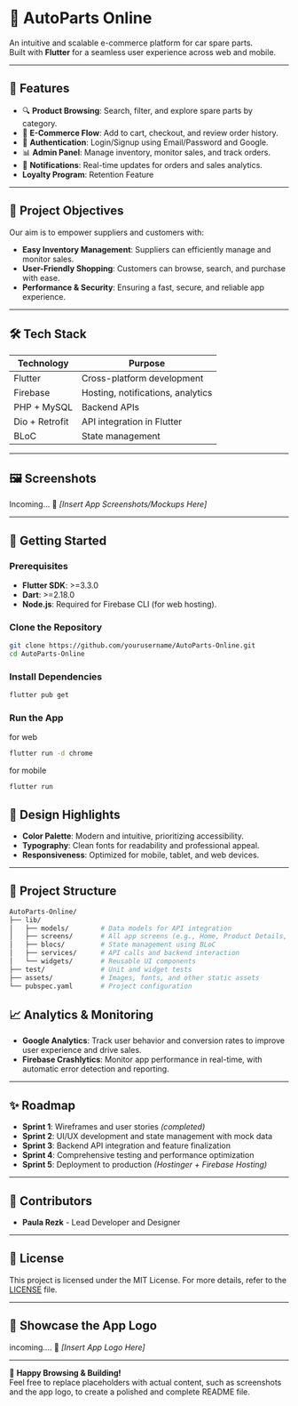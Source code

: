 # 🚗 AutoParts Online
An intuitive and scalable e-commerce platform for car spare parts.  
Built with **Flutter** for a seamless user experience across web and mobile.

---

## 🌟 Features
- 🔍 **Product Browsing**: Search, filter, and explore spare parts by category.
- 🛒 **E-Commerce Flow**: Add to cart, checkout, and review order history.
- 🔑 **Authentication**: Login/Signup using Email/Password and Google.
- 📊 **Admin Panel**: Manage inventory, monitor sales, and track orders.
- 📲 **Notifications**: Real-time updates for orders and sales analytics.
- **Loyalty Program**: Retention Feature

---

## 🎯 Project Objectives
Our aim is to empower suppliers and customers with:
- **Easy Inventory Management**: Suppliers can efficiently manage and monitor sales.
- **User-Friendly Shopping**: Customers can browse, search, and purchase with ease.
- **Performance & Security**: Ensuring a fast, secure, and reliable app experience.

---

## 🛠️ Tech Stack
| Technology       | Purpose                            |
|-------------------|------------------------------------|
| Flutter           | Cross-platform development        |
| Firebase          | Hosting, notifications, analytics |
| PHP + MySQL       | Backend APIs                      |
| Dio + Retrofit    | API integration in Flutter        |
| BLoC              | State management                  |

---

## 🖼️ Screenshots
Incoming...
🎨 *[Insert App Screenshots/Mockups Here]*

---

## 🚀 Getting Started

### Prerequisites
- **Flutter SDK**: >=3.3.0  
- **Dart**: >=2.18.0  
- **Node.js**: Required for Firebase CLI (for web hosting).

### Clone the Repository
```bash
git clone https://github.com/yourusername/AutoParts-Online.git
cd AutoParts-Online
```

### Install Dependencies
```bash
flutter pub get
```

### Run the App
for web
```bash
flutter run -d chrome
```

for mobile
```bash
flutter run
```

## 🎨 Design Highlights
- **Color Palette**: Modern and intuitive, prioritizing accessibility.  
- **Typography**: Clean fonts for readability and professional appeal.  
- **Responsiveness**: Optimized for mobile, tablet, and web devices.  

---

## 📂 Project Structure
```bash
AutoParts-Online/
├── lib/
│   ├── models/        # Data models for API integration
│   ├── screens/       # All app screens (e.g., Home, Product Details, Cart)
│   ├── blocs/         # State management using BLoC
│   ├── services/      # API calls and backend interaction
│   └── widgets/       # Reusable UI components
├── test/              # Unit and widget tests
├── assets/            # Images, fonts, and other static assets
└── pubspec.yaml       # Project configuration
```

## 📈 Analytics & Monitoring
- **Google Analytics**: Track user behavior and conversion rates to improve user experience and drive sales.  
- **Firebase Crashlytics**: Monitor app performance in real-time, with automatic error detection and reporting.  

---

## ✨ Roadmap
- **Sprint 1**: Wireframes and user stories *(completed)*  
- **Sprint 2**: UI/UX development and state management with mock data  
- **Sprint 3**: Backend API integration and feature finalization  
- **Sprint 4**: Comprehensive testing and performance optimization  
- **Sprint 5**: Deployment to production *(Hostinger + Firebase Hosting)*  

---

## 👥 Contributors
- **Paula Rezk** - Lead Developer and Designer 

---

## 📜 License
This project is licensed under the MIT License. For more details, refer to the [LICENSE](LICENSE) file.  

---

## 🌟 Showcase the App Logo
incoming....
📸 *[Insert App Logo Here]*  

---

🎉 **Happy Browsing & Building!**  
Feel free to replace placeholders with actual content, such as screenshots and the app logo, to create a polished and complete README file.
